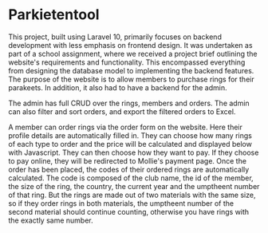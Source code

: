 # Parkietentool

This project, built using Laravel 10, primarily focuses on backend development with less emphasis on frontend design. It was undertaken as part of a school assignment, where we received a project brief outlining the website's requirements and functionality. This encompassed everything from designing the database model to implementing the backend features. The purpose of the website is to allow members to purchase rings for their parakeets. In addition, it also had to have a backend for the admin.

The admin has full CRUD over the rings, members and orders. The admin can also filter and sort orders, and export the filtered orders to Excel.

A member can order rings via the order form on the website. Here their profile details are automatically filled in. They can choose how many rings of each type to order and the price will be calculated and displayed below with Javascript. They can then choose how they want to pay. If they choose to pay online, they will be redirected to Mollie's payment page. Once the order has been placed, the codes of their ordered rings are automatically calculated. The code is composed of the club name, the id of the
member, the size of the ring, the country, the current year and the umptheent number of that ring. But the rings are made out of two materials with the same size, so if they order rings in both materials, the umptheent number of the second material should continue counting, otherwise you have rings with the exactly same number.